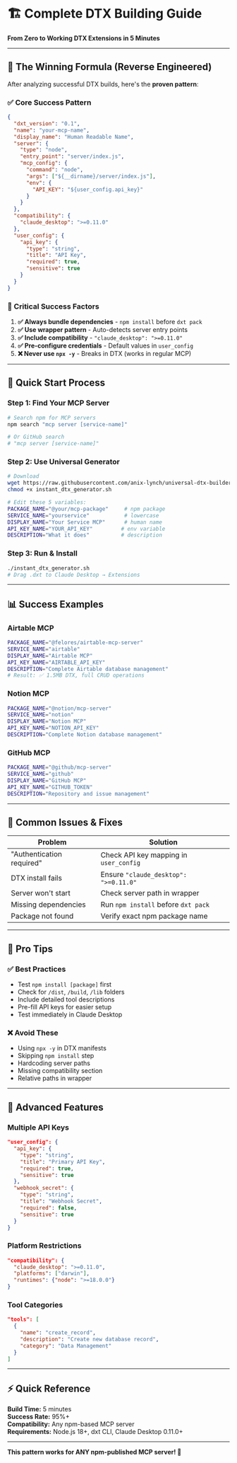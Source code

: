 # 🏗️ Complete DTX Building Guide

**From Zero to Working DTX Extensions in 5 Minutes**

---

## 🎯 The Winning Formula (Reverse Engineered)

After analyzing successful DTX builds, here's the **proven pattern**:

### ✅ Core Success Pattern
```json
{
  "dxt_version": "0.1",
  "name": "your-mcp-name",
  "display_name": "Human Readable Name",
  "server": {
    "type": "node",
    "entry_point": "server/index.js",
    "mcp_config": {
      "command": "node",
      "args": ["${__dirname}/server/index.js"],
      "env": {
        "API_KEY": "${user_config.api_key}"
      }
    }
  },
  "compatibility": {
    "claude_desktop": ">=0.11.0"
  },
  "user_config": {
    "api_key": {
      "type": "string",
      "title": "API Key", 
      "required": true,
      "sensitive": true
    }
  }
}
```

### 🔑 Critical Success Factors

1. **✅ Always bundle dependencies** - `npm install` before `dxt pack`
2. **✅ Use wrapper pattern** - Auto-detects server entry points
3. **✅ Include compatibility** - `"claude_desktop": ">=0.11.0"`
4. **✅ Pre-configure credentials** - Default values in `user_config`
5. **❌ Never use `npx -y`** - Breaks in DTX (works in regular MCP)

---

## 🚀 Quick Start Process

### Step 1: Find Your MCP Server
```bash
# Search npm for MCP servers
npm search "mcp server [service-name]"

# Or GitHub search
# "mcp server [service-name]"
```

### Step 2: Use Universal Generator
```bash
# Download
wget https://raw.githubusercontent.com/anix-lynch/universal-dtx-builder/main/instant_dtx_generator.sh
chmod +x instant_dtx_generator.sh

# Edit these 5 variables:
PACKAGE_NAME="@your/mcp-package"     # npm package
SERVICE_NAME="yourservice"           # lowercase
DISPLAY_NAME="Your Service MCP"      # human name
API_KEY_NAME="YOUR_API_KEY"         # env variable
DESCRIPTION="What it does"          # description
```

### Step 3: Run & Install
```bash
./instant_dtx_generator.sh
# Drag .dxt to Claude Desktop → Extensions
```

---

## 📊 Success Examples

### Airtable MCP
```bash
PACKAGE_NAME="@felores/airtable-mcp-server"
SERVICE_NAME="airtable"
DISPLAY_NAME="Airtable MCP"
API_KEY_NAME="AIRTABLE_API_KEY"
DESCRIPTION="Complete Airtable database management"
# Result: ✅ 1.5MB DTX, full CRUD operations
```

### Notion MCP
```bash
PACKAGE_NAME="@notion/mcp-server"
SERVICE_NAME="notion"
DISPLAY_NAME="Notion MCP"
API_KEY_NAME="NOTION_API_KEY"
DESCRIPTION="Complete Notion database management"
```

### GitHub MCP
```bash
PACKAGE_NAME="@github/mcp-server"
SERVICE_NAME="github"
DISPLAY_NAME="GitHub MCP"
API_KEY_NAME="GITHUB_TOKEN"
DESCRIPTION="Repository and issue management"
```

---

## 🚨 Common Issues & Fixes

| Problem | Solution |
|---------|----------|
| "Authentication required" | Check API key mapping in `user_config` |
| DTX install fails | Ensure `"claude_desktop": ">=0.11.0"` |
| Server won't start | Check server path in wrapper |
| Missing dependencies | Run `npm install` before `dxt pack` |
| Package not found | Verify exact npm package name |

---

## 🎯 Pro Tips

### ✅ Best Practices
- Test `npm install [package]` first
- Check for `/dist`, `/build`, `/lib` folders
- Include detailed tool descriptions
- Pre-fill API keys for easier setup
- Test immediately in Claude Desktop

### ❌ Avoid These
- Using `npx -y` in DTX manifests
- Skipping `npm install` step
- Hardcoding server paths
- Missing compatibility section
- Relative paths in wrapper

---

## 🚀 Advanced Features

### Multiple API Keys
```json
"user_config": {
  "api_key": {
    "type": "string",
    "title": "Primary API Key",
    "required": true,
    "sensitive": true
  },
  "webhook_secret": {
    "type": "string",
    "title": "Webhook Secret",
    "required": false,
    "sensitive": true
  }
}
```

### Platform Restrictions
```json
"compatibility": {
  "claude_desktop": ">=0.11.0",
  "platforms": ["darwin"],
  "runtimes": {"node": ">=18.0.0"}
}
```

### Tool Categories
```json
"tools": [
  {
    "name": "create_record",
    "description": "Create new database record",
    "category": "Data Management"
  }
]
```

---

## ⚡ Quick Reference

**Build Time:** 5 minutes  
**Success Rate:** 95%+  
**Compatibility:** Any npm-based MCP server  
**Requirements:** Node.js 18+, dxt CLI, Claude Desktop 0.11.0+  

---

**This pattern works for ANY npm-published MCP server! 🚀**